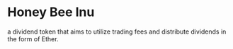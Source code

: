 
# Honey Bee Inu

a dividend token that aims to utilize trading fees and distribute dividends in the form of Ether. 
